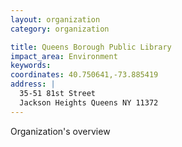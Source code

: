 ```yaml
---
layout: organization
category: organization

title: Queens Borough Public Library
impact_area: Environment
keywords: 
coordinates: 40.750641,-73.885419
address: |
  35-51 81st Street
  Jackson Heights Queens NY 11372
---
```

Organization's overview
